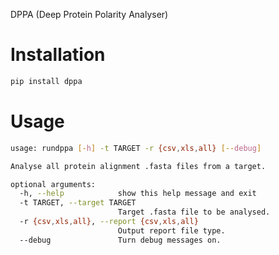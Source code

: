DPPA (Deep Protein Polarity Analyser)

Installation
=================
```bash
pip install dppa
```

Usage
=================
```bash
usage: rundppa [-h] -t TARGET -r {csv,xls,all} [--debug]

Analyse all protein alignment .fasta files from a target.

optional arguments:
  -h, --help            show this help message and exit
  -t TARGET, --target TARGET
                        Target .fasta file to be analysed.
  -r {csv,xls,all}, --report {csv,xls,all}
                        Output report file type.
  --debug               Turn debug messages on.
```